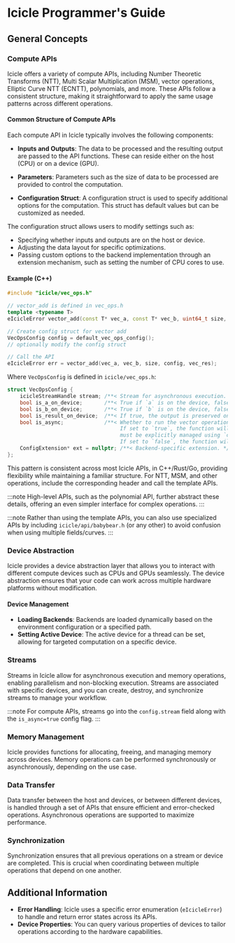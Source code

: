 
# Icicle Programmer's Guide

## General Concepts

### Compute APIs

Icicle offers a variety of compute APIs, including Number Theoretic Transforms (NTT), Multi Scalar Multiplication (MSM), vector operations, Elliptic Curve NTT (ECNTT), polynomials, and more. These APIs follow a consistent structure, making it straightforward to apply the same usage patterns across different operations.

#### Common Structure of Compute APIs

Each compute API in Icicle typically involves the following components:

- **Inputs and Outputs**: The data to be processed and the resulting output are passed to the API functions. These can reside either on the host (CPU) or on a device (GPU).

- **Parameters**: Parameters such as the size of data to be processed are provided to control the computation.

- **Configuration Struct**: A configuration struct is used to specify additional options for the computation. This struct has default values but can be customized as needed.

The configuration struct allows users to modify settings such as:

- Specifying whether inputs and outputs are on the host or device.
- Adjusting the data layout for specific optimizations.
- Passing custom options to the backend implementation through an extension mechanism, such as setting the number of CPU cores to use.

#### Example (C++)

```cpp
#include "icicle/vec_ops.h"

// vector_add is defined in vec_ops.h
template <typename T>
eIcicleError vector_add(const T* vec_a, const T* vec_b, uint64_t size, const VecOpsConfig& config, T* output);

// Create config struct for vector add
VecOpsConfig config = default_vec_ops_config();
// optionally modify the config struct

// Call the API
eIcicleError err = vector_add(vec_a, vec_b, size, config, vec_res);
```

Where `VecOpsConfig` is defined in `icicle/vec_ops.h`:

```cpp
struct VecOpsConfig {
    icicleStreamHandle stream; /**< Stream for asynchronous execution. */
    bool is_a_on_device;       /**< True if `a` is on the device, false if it is not. Default value: false. */
    bool is_b_on_device;       /**< True if `b` is on the device, false if it is not. Default value: false. OPTIONAL. */
    bool is_result_on_device;  /**< If true, the output is preserved on the device, otherwise on the host. Default value: false. */
    bool is_async;             /**< Whether to run the vector operations asynchronously. 
                                    If set to `true`, the function will be non-blocking and synchronization 
                                    must be explicitly managed using `cudaStreamSynchronize` or `cudaDeviceSynchronize`.
                                    If set to `false`, the function will block the current CPU thread. */
    ConfigExtension* ext = nullptr; /**< Backend-specific extension. */
};
```

This pattern is consistent across most Icicle APIs, in C++/Rust/Go, providing flexibility while maintaining a familiar structure. For NTT, MSM, and other operations, include the corresponding header and call the template APIs.

:::note
High-level APIs, such as the polynomial API, further abstract these details, offering an even simpler interface for complex operations.
:::

:::note
Rather than using the template APIs, you can also use specialized APIs by including `icicle/api/babybear.h` (or any other) to avoid confusion when using multiple fields/curves.
:::

### Device Abstraction

Icicle provides a device abstraction layer that allows you to interact with different compute devices such as CPUs and GPUs seamlessly. The device abstraction ensures that your code can work across multiple hardware platforms without modification.

#### Device Management

- **Loading Backends**: Backends are loaded dynamically based on the environment configuration or a specified path.
- **Setting Active Device**: The active device for a thread can be set, allowing for targeted computation on a specific device.

### Streams

Streams in Icicle allow for asynchronous execution and memory operations, enabling parallelism and non-blocking execution. Streams are associated with specific devices, and you can create, destroy, and synchronize streams to manage your workflow.

:::note
For compute APIs, streams go into the `config.stream` field along with the `is_async=true` config flag.
:::

### Memory Management

Icicle provides functions for allocating, freeing, and managing memory across devices. Memory operations can be performed synchronously or asynchronously, depending on the use case.

### Data Transfer

Data transfer between the host and devices, or between different devices, is handled through a set of APIs that ensure efficient and error-checked operations. Asynchronous operations are supported to maximize performance.

### Synchronization

Synchronization ensures that all previous operations on a stream or device are completed. This is crucial when coordinating between multiple operations that depend on one another.

## Additional Information

- **Error Handling**: Icicle uses a specific error enumeration (`eIcicleError`) to handle and return error states across its APIs.
- **Device Properties**: You can query various properties of devices to tailor operations according to the hardware capabilities.
